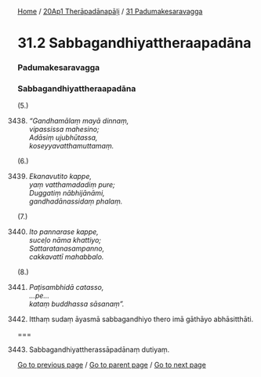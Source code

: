 
[Home](/) / [20Ap1 Therāpadānapāḷi](/tipitaka/20Ap1.md) / [31 Padumakesaravagga](/tipitaka/20Ap1/31.md)

# 31.2 Sabbagandhiyattheraapadāna

### Padumakesaravagga

### Sabbagandhiyattheraapadāna

(5.)

3438. _“Gandhamālaṃ mayā dinnaṃ,_  
_vipassissa mahesino;_  
_Adāsiṃ ujubhūtassa,_  
_koseyyavatthamuttamaṃ._  


(6.)

3439. _Ekanavutito kappe,_  
_yaṃ vatthamadadiṃ pure;_  
_Duggatiṃ nābhijānāmi,_  
_gandhadānassidaṃ phalaṃ._  


(7.)

3440. _Ito pannarase kappe,_  
_suceḷo nāma khattiyo;_  
_Sattaratanasampanno,_  
_cakkavattī mahabbalo._  


(8.)

3441. _Paṭisambhidā catasso,_  
_…pe…_  
_kataṃ buddhassa sāsanaṃ”._  


3442. Itthaṃ sudaṃ āyasmā sabbagandhiyo thero imā gāthāyo abhāsitthāti.

===

3443. Sabbagandhiyattherassāpadānaṃ dutiyaṃ.



[Go to previous page](/tipitaka/20Ap1/31/31.1.md) / [Go to parent page](/tipitaka/20Ap1/31.md) / [Go to next page](/tipitaka/20Ap1/31/31.3.md)


